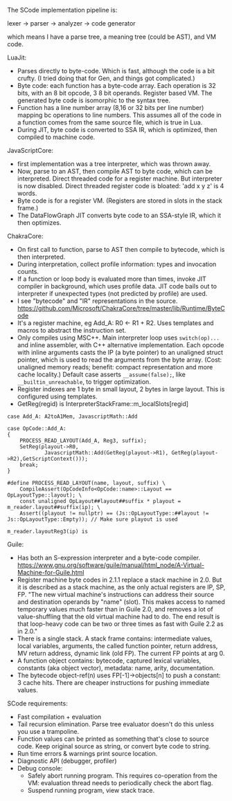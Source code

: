The SCode implementation pipeline is:

lexer -> parser -> analyzer -> code generator

which means I have a parse tree, a meaning tree (could be AST),
and VM code.

LuaJit:
- Parses directly to byte-code. Which is fast, although the code is a
  bit crufty. (I tried doing that for Gen, and things got complicated.)
- Byte code: each function has a byte-code array. Each operation is 32 bits,
  with an 8 bit opcode, 3 8 bit operands. Register based VM.
  The generated byte code is isomorphic to the syntax tree.
- Function has a line number array (8,16 or 32 bits per line number)
  mapping bc operations to line numbers. This assumes all of the code in
  a function comes from the same source file, which is true in Lua.
- During JIT, byte code is converted to SSA IR, which is optimized, then
  compiled to machine code.

JavaScriptCore:
- first implementation was a tree interpreter, which was thrown away.
- Now, parse to an AST, then compile AST to byte code, which can be interpreted.
  Direct threaded code for a register machine. But interpreter is now disabled.
  Direct threaded register code is bloated: 'add x y z' is 4 words.
- Byte code is for a register VM. (Registers are stored in slots in the stack
  frame.)
- The DataFlowGraph JIT converts byte code to an SSA-style IR, which it then
  optimizes.

ChakraCore:
* On first call to function, parse to AST then compile to bytecode,
  which is then interpreted.
* During interpretation, collect profile information: types and invocation
  counts.
* If a function or loop body is evaluated more than <threshold> times,
  invoke JIT compiler in background, which uses profile data. JIT code
  bails out to interpreter if unexpected types (not predicted by profile)
  are used.
* I see "bytecode" and "IR" representations in the source.
  <https://github.com/Microsoft/ChakraCore/tree/master/lib/Runtime/ByteCode>
* It's a register machine, eg Add_A: R0 <- R1 + R2.
  Uses templates and macros to abstract the instruction set.
* Only compiles using MSC++. Main interpreter loop uses `switch(op)...`
  and inline assembler, with C++ alternative implementation.
  Each opcode with inline arguments casts the IP (a byte pointer) to an
  unaligned struct pointer, which is used to read the arguments from the byte
  array. (Cost: unaligned memory reads; benefit: compact representation and
  more cache locality.)
  Default case asserts `__assume(false);`, like `__builtin_unreachable`,
  to trigger optimization.
* Register indexes are 1 byte in small layout, 2 bytes in large layout.
  This is configured using templates.
* GetReg(regid) is InterpreterStackFrame::m_localSlots[regid]

```
case Add_A: A2toA1Mem, JavascriptMath::Add

case OpCode::Add_A:
{
    PROCESS_READ_LAYOUT(Add_A, Reg3, suffix);
    SetReg(playout->R0,
            JavascriptMath::Add(GetReg(playout->R1), GetReg(playout->R2),GetScriptContext()));
    break;
}

#define PROCESS_READ_LAYOUT(name, layout, suffix) \
    CompileAssert(OpCodeInfo<OpCode::name>::Layout == OpLayoutType::layout); \
    const unaligned OpLayout##layout##suffix * playout = m_reader.layout##suffix(ip); \
    Assert((playout != nullptr) == (Js::OpLayoutType::##layout != Js::OpLayoutType::Empty)); // Make sure playout is used

m_reader.layoutReg3(ip) is
```

Guile:
* Has both an S-expression interpreter and a byte-code compiler.
  <https://www.gnu.org/software/guile/manual/html_node/A-Virtual-Machine-for-Guile.html>
* Register machine byte codes in 2.1.1 replace a stack machine in 2.0.
  But it is described as a stack machine, as the only actual registers
  are IP, SP, FP.
  "The new virtual machine's instructions can address their source and
  destination operands by "name" (slot).  This makes access to named
  temporary values much faster than in Guile 2.0, and removes a lot of
  value-shuffling that the old virtual machine had to do.  The end result
  is that loop-heavy code can be two or three times as fast with Guile 2.2
  as in 2.0."
* There is a single stack. A stack frame contains: intermediate values,
  local variables, arguments, the called function pointer, return address,
  MV return address, dynamic link (old FP). The current FP points at arg 0.
* A function object contains: bytecode, captured lexical variables,
  constants (aka object vector), metadata: name, arity, documentation.
* The bytecode object-ref(n) uses FP[-1]->objects[n] to push a constant:
  3 cache hits. There are cheaper instructions for pushing immediate values.

SCode requirements:
- Fast compilation + evaluation
- Tail recursion elimination. Parse tree evaluator doesn't do this unless you
  use a trampoline.
- Function values can be printed as something that's close to source code.
  Keep original source as string, or convert byte code to string.
- Run time errors & warnings print source location.
- Diagnostic API (debugger, profiler)
- Debug console:
  - Safely abort running program. This requires co-operation from the VM:
    evaluation thread needs to periodically check the abort flag.
  - Suspend running program, view stack trace.
